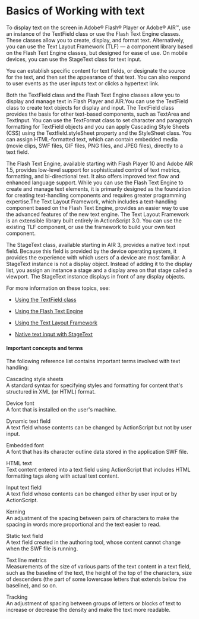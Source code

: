 # Basics of Working with text

To display text on the screen in Adobe® Flash® Player or Adobe® AIR™, use an
instance of the TextField class or use the Flash Text Engine classes. These
classes allow you to create, display, and format text. Alternatively, you can
use the Text Layout Framework (TLF) — a component library based on the Flash
Text Engine classes, but designed for ease of use. On mobile devices, you can
use the StageText class for text input.

You can establish specific content for text fields, or designate the source for
the text, and then set the appearance of that text. You can also respond to user
events as the user inputs text or clicks a hypertext link.

Both the TextField class and the Flash Text Engine classes allow you to display
and manage text in Flash Player and AIR.You can use the TextField class to
create text objects for display and input. The TextField class provides the
basis for other text-based components, such as TextArea and TextInput. You can
use the TextFormat class to set character and paragraph formatting for TextField
objects and you can apply Cascading Style Sheets (CSS) using the
Textfield.styleSheet property and the StyleSheet class. You can assign
HTML-formatted text, which can contain embedded media (movie clips, SWF files,
GIF files, PNG files, and JPEG files), directly to a text field.

The Flash Text Engine, available starting with Flash Player 10 and Adobe AIR
1.5, provides low-level support for sophisticated control of text metrics,
formatting, and bi-directional text. It also offers improved text flow and
enhanced language support. While you can use the Flash Text Engine to create and
manage text elements, it is primarily designed as the foundation for creating
text-handling components and requires greater programming expertise.The Text
Layout Framework, which includes a text-handling component based on the Flash
Text Engine, provides an easier way to use the advanced features of the new text
engine. The Text Layout Framework is an extensible library built entirely in
ActionScript 3.0. You can use the existing TLF component, or use the framework
to build your own text component.

The StageText class, available starting in AIR 3, provides a native text input
field. Because this field is provided by the device operating system, it
provides the experience with which users of a device are most familiar. A
StageText instance is not a display object. Instead of adding it to the display
list, you assign an instance a stage and a display area on that stage called a
viewport. The StageText instance displays in front of any display objects.

For more information on these topics, see:

- [Using the TextField class](./using-the-textfield-class/index.md)

- [Using the Flash Text Engine](./using-the-flash-text-engine/index.md)

- [Using the Text Layout Framework](./using-the-text-layout-framework.md)

- <a href="http://goo.gl/A0L15" target="_self">Native text input with
  StageText</a>

#### Important concepts and terms

The following reference list contains important terms involved with text
handling:

Cascading style sheets  
A standard syntax for specifying styles and formatting for content that's
structured in XML (or HTML) format.

Device font  
A font that is installed on the user's machine.

Dynamic text field  
A text field whose contents can be changed by ActionScript but not by user
input.

Embedded font  
A font that has its character outline data stored in the application SWF file.

HTML text  
Text content entered into a text field using ActionScript that includes HTML
formatting tags along with actual text content.

Input text field  
A text field whose contents can be changed either by user input or by
ActionScript.

Kerning  
An adjustment of the spacing between pairs of characters to make the spacing in
words more proportional and the text easier to read.

Static text field  
A text field created in the authoring tool, whose content cannot change when the
SWF file is running.

Text line metrics  
Measurements of the size of various parts of the text content in a text field,
such as the baseline of the text, the height of the top of the characters, size
of descenders (the part of some lowercase letters that extends below the
baseline), and so on.

Tracking  
An adjustment of spacing between groups of letters or blocks of text to increase
or decrease the density and make the text more readable.
